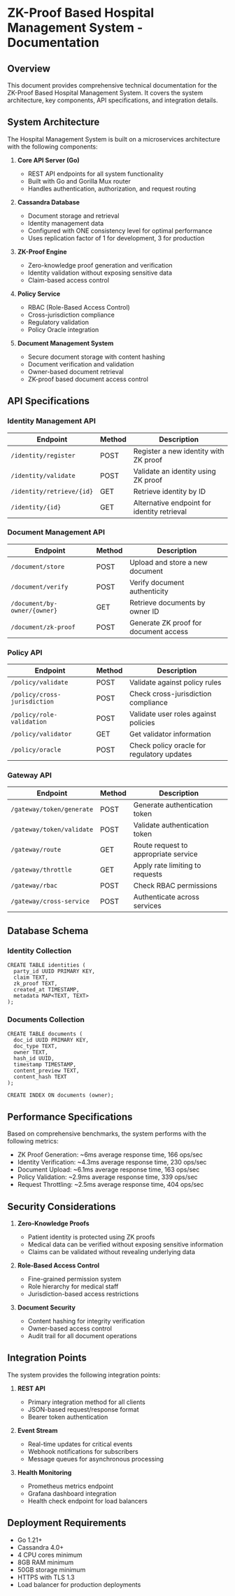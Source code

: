 # ZK-Proof Based Hospital Management System - Documentation

## Overview

This document provides comprehensive technical documentation for the ZK-Proof Based Hospital Management System. It covers the system architecture, key components, API specifications, and integration details.

## System Architecture

The Hospital Management System is built on a microservices architecture with the following components:

1. **Core API Server (Go)**
   - REST API endpoints for all system functionality
   - Built with Go and Gorilla Mux router
   - Handles authentication, authorization, and request routing

2. **Cassandra Database**
   - Document storage and retrieval
   - Identity management data
   - Configured with ONE consistency level for optimal performance
   - Uses replication factor of 1 for development, 3 for production

3. **ZK-Proof Engine**
   - Zero-knowledge proof generation and verification
   - Identity validation without exposing sensitive data
   - Claim-based access control

4. **Policy Service**
   - RBAC (Role-Based Access Control)
   - Cross-jurisdiction compliance
   - Regulatory validation
   - Policy Oracle integration

5. **Document Management System**
   - Secure document storage with content hashing
   - Document verification and validation
   - Owner-based document retrieval
   - ZK-proof based document access control

## API Specifications

### Identity Management API

| Endpoint | Method | Description |
|----------|--------|-------------|
| `/identity/register` | POST | Register a new identity with ZK proof |
| `/identity/validate` | POST | Validate an identity using ZK proof |
| `/identity/retrieve/{id}` | GET | Retrieve identity by ID |
| `/identity/{id}` | GET | Alternative endpoint for identity retrieval |

### Document Management API

| Endpoint | Method | Description |
|----------|--------|-------------|
| `/document/store` | POST | Upload and store a new document |
| `/document/verify` | POST | Verify document authenticity |
| `/document/by-owner/{owner}` | GET | Retrieve documents by owner ID |
| `/document/zk-proof` | POST | Generate ZK proof for document access |

### Policy API

| Endpoint | Method | Description |
|----------|--------|-------------|
| `/policy/validate` | POST | Validate against policy rules |
| `/policy/cross-jurisdiction` | POST | Check cross-jurisdiction compliance |
| `/policy/role-validation` | POST | Validate user roles against policies |
| `/policy/validator` | GET | Get validator information |
| `/policy/oracle` | POST | Check policy oracle for regulatory updates |

### Gateway API

| Endpoint | Method | Description |
|----------|--------|-------------|
| `/gateway/token/generate` | POST | Generate authentication token |
| `/gateway/token/validate` | POST | Validate authentication token |
| `/gateway/route` | GET | Route request to appropriate service |
| `/gateway/throttle` | GET | Apply rate limiting to requests |
| `/gateway/rbac` | POST | Check RBAC permissions |
| `/gateway/cross-service` | POST | Authenticate across services |

## Database Schema

### Identity Collection

```
CREATE TABLE identities (
  party_id UUID PRIMARY KEY,
  claim TEXT,
  zk_proof TEXT,
  created_at TIMESTAMP,
  metadata MAP<TEXT, TEXT>
);
```

### Documents Collection

```
CREATE TABLE documents (
  doc_id UUID PRIMARY KEY,
  doc_type TEXT,
  owner TEXT,
  hash_id UUID,
  timestamp TIMESTAMP,
  content_preview TEXT,
  content_hash TEXT
);

CREATE INDEX ON documents (owner);
```

## Performance Specifications

Based on comprehensive benchmarks, the system performs with the following metrics:

- ZK Proof Generation: ~6ms average response time, 166 ops/sec
- Identity Verification: ~4.3ms average response time, 230 ops/sec
- Document Upload: ~6.1ms average response time, 163 ops/sec
- Policy Validation: ~2.9ms average response time, 339 ops/sec
- Request Throttling: ~2.5ms average response time, 404 ops/sec

## Security Considerations

1. **Zero-Knowledge Proofs**
   - Patient identity is protected using ZK proofs
   - Medical data can be verified without exposing sensitive information
   - Claims can be validated without revealing underlying data

2. **Role-Based Access Control**
   - Fine-grained permission system
   - Role hierarchy for medical staff
   - Jurisdiction-based access restrictions

3. **Document Security**
   - Content hashing for integrity verification
   - Owner-based access control
   - Audit trail for all document operations

## Integration Points

The system provides the following integration points:

1. **REST API**
   - Primary integration method for all clients
   - JSON-based request/response format
   - Bearer token authentication

2. **Event Stream**
   - Real-time updates for critical events
   - Webhook notifications for subscribers
   - Message queues for asynchronous processing

3. **Health Monitoring**
   - Prometheus metrics endpoint
   - Grafana dashboard integration
   - Health check endpoint for load balancers

## Deployment Requirements

- Go 1.21+
- Cassandra 4.0+
- 4 CPU cores minimum
- 8GB RAM minimum
- 50GB storage minimum
- HTTPS with TLS 1.3
- Load balancer for production deployments
